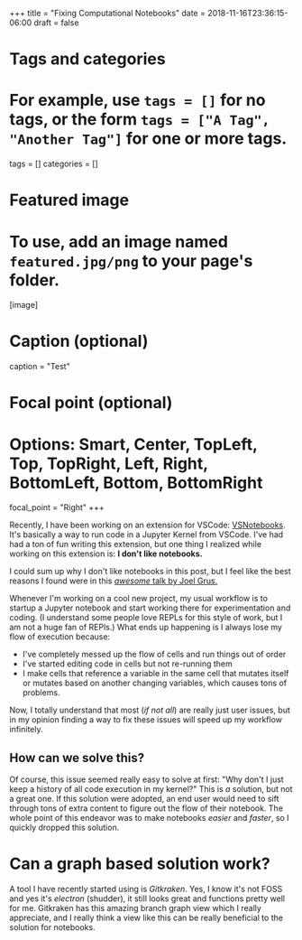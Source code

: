 +++
title = "Fixing Computational Notebooks"
date = 2018-11-16T23:36:15-06:00
draft = false

# Tags and categories
# For example, use `tags = []` for no tags, or the form `tags = ["A Tag", "Another Tag"]` for one or more tags.
tags = []
categories = []

# Featured image
# To use, add an image named `featured.jpg/png` to your page's folder. 
[image]
  # Caption (optional)
  caption = "Test"

  # Focal point (optional)
  # Options: Smart, Center, TopLeft, Top, TopRight, Left, Right, BottomLeft, Bottom, BottomRight
  focal_point = "Right"
+++

Recently, I have been working on an extension for VSCode: [VSNotebooks](https://github.com/pavanagrawal123/VSNotebooks). It's basically a way to run code in a Jupyter Kernel from VSCode. I've had had a ton of fun writing this extension, but one thing I realized while working on this extension is: **I don't like notebooks.** 

I could sum up why I don't like notebooks in this post, but I feel like the best reasons I found were in this [*awesome* talk by Joel Grus.](https://www.youtube.com/watch?v=7jiPeIFXb6U)

Whenever I'm working on a cool new project, my usual workflow is to startup a Jupyter notebook and start working there for experimentation and coding. (I understand some people love REPLs for this style of work, but I am not a huge fan of REPls.) What ends up happening is I always lose my flow of execution because:

* I've completely messed up the flow of cells and run things out of order
* I've started editing code in cells but not re-running them
* I make cells that reference a variable in the same cell that mutates itself or mutates based on another changing variables, which causes tons of problems.

Now, I totally understand that most (*if not all*) are really just user issues, but in my opinion finding a way to fix these issues will speed up my workflow infinitely.

## How can we solve this?

Of course, this issue seemed really easy to solve at first: "Why don't I just keep a history of all code execution in my kernel?" This is *a* solution, but not a great one. If this solution were adopted, an end user would need to sift through tons of extra content to figure out the flow of their notebook. The whole point of this endeavor was to make notebooks *easier* and *faster*, so I quickly dropped this solution. 

# Can a graph based solution work?

A tool I have recently started using is *Gitkraken*. Yes, I know it's not FOSS and yes it's *electron* (shudder), it still looks great and functions pretty well for me.
Gitkraken has this amazing branch graph view which I really appreciate, and I really think a view like this can be really beneficial to the solution for notebooks. 
